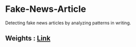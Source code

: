 # Fake-News-Article
Detecting fake news articles by analyzing patterns in writing.

## Weights : [Link](https://drive.google.com/drive/folders/108JY7_yROQQsJDFbusVPP1aUmkZ4xe16?usp=sharing)
